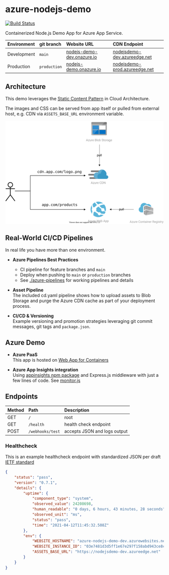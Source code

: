 # azure-nodejs-demo

[![Build Status](https://dev.azure.com/julie-msft/public-demos/_apis/build/status/azure-nodejs-demo?branchName=main)](https://dev.azure.com/julie-msft/public-demos/_build/latest?definitionId=5&branchName=main)

Containerized Node.js Demo App for Azure App Service. 

| Environment | git branch | Website URL | CDN Endpoint |
|:--|:--|:--|:--|
| Development | `main` | [nodejs-demo-dev.onazure.io](https://nodejs-demo-dev.onazure.io/) | [nodejsdemo-dev.azureedge.net](https://nodejsdemo-dev.azureedge.net/css/styles.css) |
| Production | `production` | [nodejs-demo.onazure.io](https://nodejs-demo.onazure.io/) | [nodejsdemo-prod.azureedge.net](https://nodejsdemo-prod.azureedge.net/css/styles.css) |


## Architecture 

This demo leverages the [Static Content Pattern](https://docs.microsoft.com/en-us/azure/architecture/patterns/static-content-hosting) in Cloud Architecture.

The images and CSS can be served from app itself or pulled from external host, e.g. CDN via `ASSETS_BASE_URL` environment variable.

<img src="./azure-architecture.svg" alt="Demo Architecture" width="550">

## Real-World CI/CD Pipelines 

In real life you have more than one environment.

- **Azure Pipelines Best Practices** 
  - CI pipeline for feature branches and `main`
  - Deploy when pushing to `main` or `production` branches
  - See [./azure-pipelines](./azure-pipelines) for working pipelines and details

- **Asset Pipeline**  
	The included cd.yaml pipeline shows how to upload assets to Blob Storage and purge the Azure CDN cache as part of your deployment process.

- **CI/CD & Versioning**  
  Example versioning and promotion strategies leveraging git commit messages, git tags and `package.json`.

## Azure Demo

- **Azure PaaS**  
  This app is hosted on [Web App for Containers](https://azure.microsoft.com/en-us/services/app-service/containers/)

- **Azure App Insights integration**  
  Using [appinsights npm package](https://www.npmjs.com/package/applicationinsights) and Express.js middleware with just a few lines of code. See [monitor.js](./app/middleware/monitor.js)


## Endpoints

| Method | Path | Description |
|:--|:--|:--|
| GET | `/` | root |
| GET | `/health` | health check endpoint |
| POST | `/webhooks/test` | accepts JSON and logs output |

### Healthcheck

This is an example healthcheck endpoint with standardized JSON per draft [IETF standard](https://tools.ietf.org/html/draft-inadarei-api-health-check-04)

```json
{
	"status": "pass",
	"version": "0.7.1",
	"details": {
		"uptime": {
			"component_type": "system",
			"observed_value": 24208698,
			"human_readable": "0 days, 6 hours, 43 minutes, 28 seconds",
			"observed_unit": "ms",
			"status": "pass",
			"time": "2021-04-12T11:45:32.508Z"
		},
		"env": {
			"WEBSITE_HOSTNAME": "azure-nodejs-demo-dev.azurewebsites.net",
			"WEBSITE_INSTANCE_ID": "03e7481d3d5ff1e67e297f158abd943ce8c8b920fa55dc7bf0565e86886404a8",
			"ASSETS_BASE_URL": "https://nodejsdemo-dev.azureedge.net"
		}
	}
}
```
